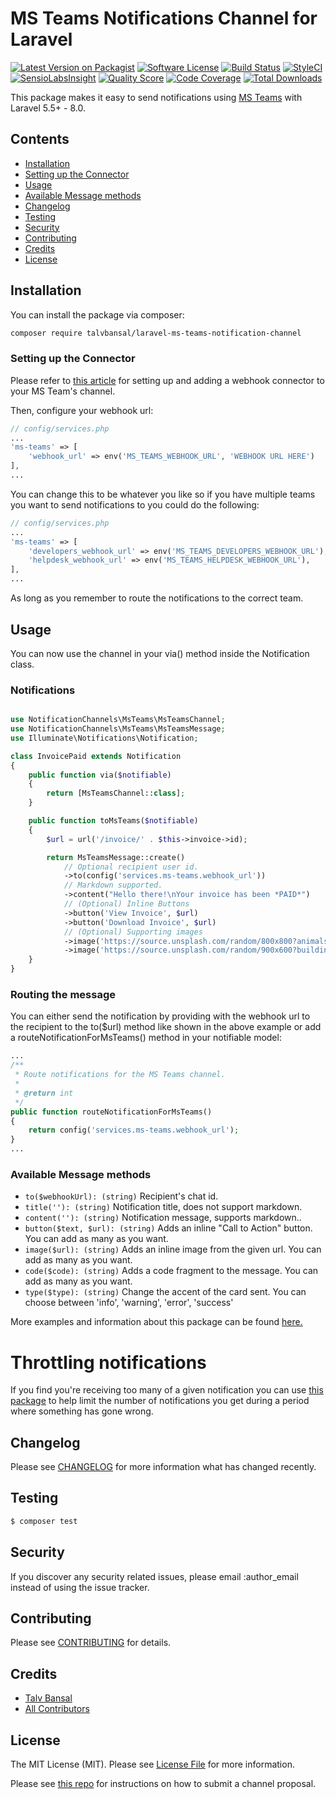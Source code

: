 # MS Teams Notifications Channel for Laravel

[![Latest Version on Packagist](https://img.shields.io/packagist/v/talvbansal/laravel-ms-teams-notification-channel.svg?style=flat-square)](https://packagist.org/packages/talvbansal/laravel-ms-teams-notification-channel)
[![Software License](https://img.shields.io/badge/license-MIT-brightgreen.svg?style=flat-square)](LICENSE.md)
[![Build Status](https://img.shields.io/travis/talvbansal/laravel-ms-teams-notification-channel/master.svg?style=flat-square)](https://travis-ci.org/talvbansal/laravel-ms-teams-notification-channel)
[![StyleCI](https://styleci.io/repos/221256039/shield)](https://styleci.io/repos/221256039)
[![SensioLabsInsight](https://img.shields.io/sensiolabs/i/:sensio_labs_id.svg?style=flat-square)](https://insight.sensiolabs.com/projects/:sensio_labs_id)
[![Quality Score](https://img.shields.io/scrutinizer/g/talvbansal/laravel-ms-teams-notification-channel.svg?style=flat-square)](https://scrutinizer-ci.com/g/talvbansal/laravel-ms-teams-notification-channel)
[![Code Coverage](https://img.shields.io/scrutinizer/coverage/g/talvbansal/laravel-ms-teams-notification-channel/master.svg?style=flat-square)](https://scrutinizer-ci.com/g/talvbansal/laravel-ms-teams-notification-channel/?branch=master)
[![Total Downloads](https://img.shields.io/packagist/dt/talvbansal/laravel-ms-teams-notification-channel.svg?style=flat-square)](https://packagist.org/packages/talvbansal/laravel-ms-teams-notification-channel)

This package makes it easy to send notifications using [MS Teams](https://docs.microsoft.com/en-gb/microsoftteams/platform/task-modules-and-cards/cards/cards-reference#office-365-connector-card) with Laravel 5.5+ - 8.0.

## Contents

- [Installation](#installation)
- [Setting up the Connector](#setting-up-the-connector)
- [Usage](#usage)
- [Available Message methods](#available-message-methods)
- [Changelog](#changelog)
- [Testing](#testing)
- [Security](#security)
- [Contributing](#contributing)
- [Credits](#credits)
- [License](#license)


## Installation

You can install the package via composer:
```bash
composer require talvbansal/laravel-ms-teams-notification-channel
```

### Setting up the Connector

Please refer to [this article](https://docs.microsoft.com/en-gb/microsoftteams/platform/webhooks-and-connectors/how-to/add-incoming-webhook#add-an-incoming-webhook-to-a-teams-channel)  for setting up and adding a webhook connector to your MS Team's channel.

Then, configure your webhook url:

```php
// config/services.php
...
'ms-teams' => [
    'webhook_url' => env('MS_TEAMS_WEBHOOK_URL', 'WEBHOOK URL HERE')
],
...
```

You can change this to be whatever you like so if you have multiple teams you want to send notifications to you could do the following:

```php
// config/services.php
...
'ms-teams' => [
    'developers_webhook_url' => env('MS_TEAMS_DEVELOPERS_WEBHOOK_URL'),
    'helpdesk_webhook_url' => env('MS_TEAMS_HELPDESK_WEBHOOK_URL'),
],
...
```

As long as you remember to route the notifications to the correct team.

## Usage

You can now use the channel in your via() method inside the Notification class.


### Notifications
```php

use NotificationChannels\MsTeams\MsTeamsChannel;
use NotificationChannels\MsTeams\MsTeamsMessage;
use Illuminate\Notifications\Notification;

class InvoicePaid extends Notification
{
    public function via($notifiable)
    {
        return [MsTeamsChannel::class];
    }

    public function toMsTeams($notifiable)
    {
        $url = url('/invoice/' . $this->invoice->id);

        return MsTeamsMessage::create()
            // Optional recipient user id.
            ->to(config('services.ms-teams.webhook_url'))
            // Markdown supported.
            ->content("Hello there!\nYour invoice has been *PAID*")
            // (Optional) Inline Buttons
            ->button('View Invoice', $url)
            ->button('Download Invoice', $url)
            // (Optional) Supporting images
            ->image('https://source.unsplash.com/random/800x800?animals,nature&q='.now())
            ->image('https://source.unsplash.com/random/900x600?building,car&q='.now());
    }
}

```

### Routing the message
You can either send the notification by providing with the webhook url to the recipient to the to($url) method like shown in the above example or add a routeNotificationForMsTeams() method in your notifiable model:

```php
...
/**
 * Route notifications for the MS Teams channel.
 *
 * @return int
 */
public function routeNotificationForMsTeams()
{
    return config('services.ms-teams.webhook_url');
}
...
```

### Available Message methods

- `to($webhookUrl): (string)` Recipient's chat id.
- `title(''): (string)` Notification title, does not support markdown.
- `content(''): (string)` Notification message, supports markdown..
- `button($text, $url): (string)` Adds an inline "Call to Action" button. You can add as many as you want.
- `image($url): (string)` Adds an inline image from the given url. You can add as many as you want.
- `code($code): (string)` Adds a code fragment to the message. You can add as many as you want.
- `type($type): (string)` Change the accent of the card sent. You can choose between 'info', 'warning', 'error', 'success'

More examples and information about this package can be found [here.](https://www.talvbansal.me/blog/send-notifications-to-ms-teams-with-laravel/)

# Throttling notifications
If you find you're receiving too many of a given notification you can use [this package](https://github.com/talvbansal/laravel-throttled-failed-jobs) to help limit the number of notifications you get during a period where something has gone wrong.

## Changelog

Please see [CHANGELOG](CHANGELOG.md) for more information what has changed recently.

## Testing

``` bash
$ composer test
```

## Security

If you discover any security related issues, please email :author_email instead of using the issue tracker.

## Contributing

Please see [CONTRIBUTING](CONTRIBUTING.md) for details.

## Credits

- [Talv Bansal](https://github.com/talvbansal)
- [All Contributors](../../contributors)

## License

The MIT License (MIT). Please see [License File](LICENSE.md) for more information.

Please see [this repo](https://github.com/laravel-notification-channels/channels) for instructions on how to submit a channel proposal.
